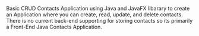 Basic CRUD Contacts Application using Java and JavaFX libarary to create an Application where you can create, read, update, and delete contacts. There is no current back-end
supporting for storing contacts so its primarily a Front-End Java Contacts Application. 
